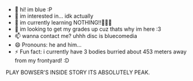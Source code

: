 - 👋 hi! im blue :P
- 👀 im interested in... idk actually
- 🌱 im currently learning NOTHING!!🎉🎉🎉
- 💞️ im looking to get my grades up cuz thats why im here :3
- 📫 wanna contact me? uhhh disc is bluecomedia
- 😄 Pronouns: he and him...
- ⚡ Fun fact: i currently have 3 bodies burried about 453 meters away from my frontyard! :D


PLAY BOWSER'S INSIDE STORY ITS ABSOLUTELY PEAK.
